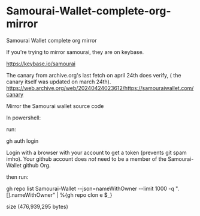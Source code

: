 # Samourai-Wallet-complete-org-mirror
Samourai Wallet complete org mirror


If you're trying to mirror samourai, they are on keybase.

https://keybase.io/samourai

The canary from archive.org's last fetch on april 24th does verify, ( the canary itself was updated on march 24th). https://web.archive.org/web/20240424023612/https://samouraiwallet.com/canary




Mirror the Samourai wallet source code

In powershell:

run:

gh auth login

Login with a browser with your account to get a token (prevents git spam imho). Your github account does _not_ need to be a member of the Samourai-Wallet github Org.

then run:

gh repo list Samourai-Wallet --json=nameWithOwner --limit 1000 -q ".[].nameWithOwner"  | %{gh repo clon
e $_}

size (476,939,295 bytes)
